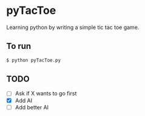 # pyTacToe

Learning python by writing a simple tic tac toe game.

## To run

```sh
$ python pyTacToe.py
```

## TODO

 - [ ] Ask if X wants to go first
 - [x] Add AI
 - [ ] Add better AI